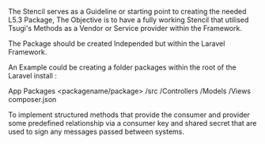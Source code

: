 The Stencil serves as a Guideline or starting point to creating the needed L5.3 Package, The Objective is to have a fully working Stencil that utilised Tsugi's Methods as a Vendor or Service provider within the Framework.

The Package should be created Independed but within the Laravel Framework.

An Example could be creating a folder packages within the root of the Laravel install :

App
Packages
	<packagename/package>
		/src
			/Controllers
			/Models
			/Views
			composer.json

To implement structured methods that provide the consumer and provider some predefined relationship via a consumer key and shared secret that are used to sign any messages passed between systems. 